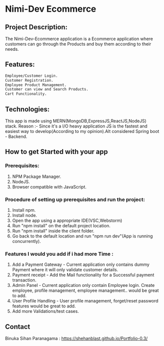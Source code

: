 # Nimi-Dev Ecommerce
                                                             
## Project Description:

The Nimi-Dev-Ecommerce application is a Ecommerce application where customers can go through the Products and buy them according to their needs.

## Features:

```bash
Employee/Customer Login.
Customer Registration.
Employee Product Management.
Customer can view and Search Products.
Cart Functionality.
```

## Technologies:

This app is made using MERN(MongoDB,ExpressJS,ReactJS,NodeJS) stack.
Reason :- Since it's a I/O heavy application JS is the fastest and easiest way to develop(According to my opinion).Alt 
considered Spring boot - Backend.

## How to get Started with your app

### Prerequisites:

 1. NPM Package Manager.
 2. NodeJS.
 3. Browser compatible with JavaScript.

### Procedure of setting up prerequisites and run the project:

 1. Install npm.
 2. Install node.
 3. Open the app using a appropriate IDE(VSC,Webstorm)
 4. Run "npm install" on the default project location.
 5. Run "npm install" inside the client folder.
 6. Go back to the default location and run "npm run dev"(App is running concurrently).
 
 ### Features I would you add if i had more Time :
 
 1. Add a Payment Gateway - Current application only contains dummy Payment where it will only validate customer details.
 2. Payment receipt - Add the Mail functionality for a Successful payment transaction.
 3. Admin Panel - Current application only contain Employee login. Create employee, profile management,  employee management.. would be great to add.
 4. User Profile Handling - User profile management, forget/reset password features would be great to add.
 5. Add more Validations/test cases.
 
 ## Contact

Binuka Sihan Paranagama : https://shehanblast.github.io/Portfolio-0.3/
